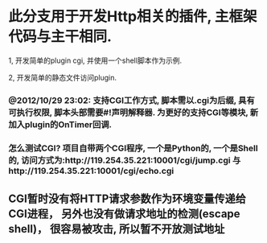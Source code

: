 <h1>此分支用于开发Http相关的插件, 主框架代码与主干相同.</h1>
<p>1, 开发简单的plugin cgi, 并使用一个shell脚本作为示例.</p>
<p>2, 开发简单的静态文件访问plugin.</p>
<h3>@2012/10/29 23:02: 支持CGI工作方式, 脚本需以.cgi为后缀, 具有可执行权限, 脚本头部需要#!声明解释器. 为更好的支持CGI等模块, 新加入plugin的OnTimer回调.</h2>
<h3>怎么测试CGI? 项目自带两个CGI程序, 一个是Python的, 一个是Shell的, 访问方式为:http://119.254.35.221:10001/cgi/jump.cgi 与 http://119.254.35.221:10001/cgi/echo.cgi</h3>
<h2>CGI暂时没有将HTTP请求参数作为环境变量传递给CGI进程， 另外也没有做请求地址的检测(escape shell)， 很容易被攻击, 所以暂不开放测试地址</h3>
